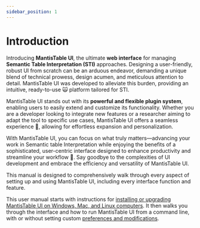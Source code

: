 ```yaml
---
sidebar_position: 1
---
```


# Introduction

Introducing **MantisTable UI**, the ultimate **web interface** for managing **Semantic Table Interpretation (STI)** approaches. Designing a user-friendly, robust UI from scratch can be an arduous endeavor, demanding a unique blend of technical prowess, design acumen, and meticulous attention to detail. MantisTable UI was developed to alleviate this burden, providing an intuitive, ready-to-use 🙀 platform tailored for STI.

MantisTable UI stands out with its **powerful and flexible plugin system**, enabling users to easily extend and customize its functionality. Whether you are a developer looking to integrate new features or a researcher aiming to adapt the tool to specific use cases, MantisTable UI offers a seamless experience 🦄, allowing for effortless expansion and personalization.

With MantisTable UI, you can focus on what truly matters—advancing your work in Semantic table Interpretation while enjoying the benefits of a sophisticated, user-centric interface designed to enhance productivity and streamline your workflow 💅. Say goodbye to the complexities of UI development and embrace the efficiency and versatility of MantisTable UI.

This manual is designed to comprehensively walk through every aspect of setting up and using MantisTable UI, including every interface function and feature.

This user manual starts with instructions for [installing or upgrading MantisTable UI on Windows, Mac, and Linux computers](getting-started/installation.md). It then walks you through the interface and how to run MantisTable UI from a command line, with or without setting custom [preferences and modifications](getting-started/configuration.md).
